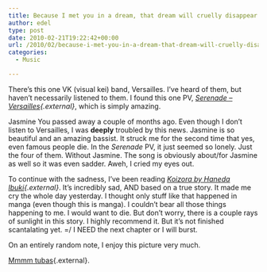 ```yaml
---
title: Because I met you in a dream, that dream will cruelly disappear
author: edel
type: post
date: 2010-02-21T19:22:42+00:00
url: /2010/02/because-i-met-you-in-a-dream-that-dream-will-cruelly-disappear/
categories:
  - Music

---
```

There&#8217;s this one VK (visual kei) band, Versailles. I&#8217;ve heard of them, but haven&#8217;t necessarily listened to them. I found this one PV, _[Serenade &#8211; Versailles][1]{.external}_, which is simply amazing.

Jasmine You passed away a couple of months ago. Even though I don&#8217;t listen to Versailles, I was **deeply** troubled by this news. Jasmine is so beautiful and an amazing bassist. It struck me for the second time that yes, even famous people die. In the _Serenade_ PV, it just seemed so lonely. Just the four of them. Without Jasmine. The song is obviously about/for Jasmine as well so it was even sadder. Aweh, I cried my eyes out.

To continue with the sadness, I&#8217;ve been reading _[Koizora by Haneda Ibuki][2]{.external}_. It&#8217;s incredibly sad, AND based on a true story. It made me cry the whole day yesterday. I thought only stuff like that happened in manga (even though this is manga). I couldn&#8217;t bear all those things happening to me. I would want to die. But don&#8217;t worry, there is a couple rays of sunlight in this story. I highly recommend it. But it&#8217;s not finished scantalating yet. =/ I NEED the next chapter or I will burst.

On an entirely random note, I enjoy this picture very much.

[Mmmm tubas][3]{.external}.

<ol class="footnote">
</ol>

 [1]: http://www.youtube.com/watch?v=5L_ZdM7nmzo
 [2]: http://www.onemanga.com/Koizora/
 [3]: http://photos-c.ak.fbcdn.net/hphotos-ak-snc1/hs247.snc1/9434_205948216280_656831280_4405096_1349075_n.jpg
